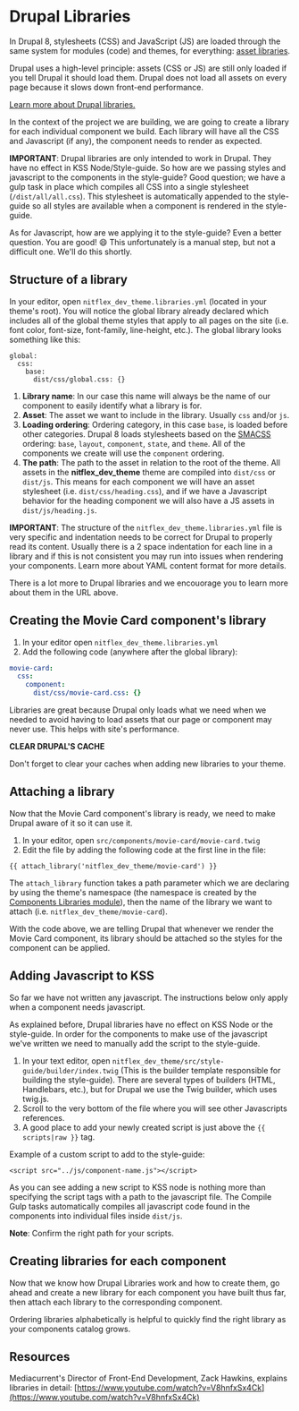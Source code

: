 # Drupal Libraries

In Drupal 8, stylesheets \(CSS\) and JavaScript \(JS\) are loaded through the same system for modules \(code\) and themes, for everything: [asset libraries](https://www.drupal.org/node/2274843).

Drupal uses a high-level principle: assets \(CSS or JS\) are still only loaded if you tell Drupal it should load them. Drupal does not load all assets on every page because it slows down front-end performance.

[Learn more about Drupal libraries.](https://www.drupal.org/docs/8/theming-drupal-8/adding-stylesheets-css-and-javascript-js-to-a-drupal-8-theme)

In the context of the project we are building, we are going to create a library for each individual component we build. Each library will have all the CSS and Javascript \(if any\), the component needs to render as expected.

**IMPORTANT**: Drupal libraries are only intended to work in Drupal. They have no effect in KSS Node/Style-guide. So how are we passing styles and javascript to the components in the style-guide? Good question; we have a gulp task in place which compiles all CSS into a single stylesheet \(`/dist/all/all.css`\). This stylesheet is automatically appended to the style-guide so all styles are available when a component is rendered in the style-guide.

As for Javascript, how are we applying it to the style-guide? Even a better question. You are good! 😄 This unfortunately is a manual step, but not a difficult one. We'll do this shortly.

## Structure of a library

In your editor, open `nitflex_dev_theme.libraries.yml` \(located in your theme's root\). You will notice the global library already declared which includes all of the global theme styles that apply to all pages on the site \(i.e. font color, font-size, font-family, line-height, etc.\). The global library looks something like this:

```text
global:
  css:
    base:
      dist/css/global.css: {}
```

1. **Library name**: In our case this name will always be the name of our component to easily identify what a library is for.
2. **Asset**: The asset we want to include in the library. Usually `css` and/or `js`.
3. **Loading ordering**: Ordering category, in this case `base`, is loaded before other categories. Drupal 8 loads stylesheets based on the [SMACSS](https://smacss.com) ordering: `base`, `layout`, `component`, `state`, and `theme`.  All of the components we create will use the `component` ordering.
4. **The path**:  The path to the asset in relation to the root of the theme. All assets in the **nitflex\_dev\_theme** theme are compiled into `dist/css` or `dist/js`. This means for each component we will have an asset stylesheet \(i.e. `dist/css/heading.css`\), and if we have a Javascript behavior for the heading component we will also have a JS assets in `dist/js/heading.js`.

**IMPORTANT**: The structure of the `nitflex_dev_theme.libraries.yml` file is very specific and indentation needs to be correct for Drupal to properly read its content. Usually there is a 2 space indentation for each line in a library and if this is not consistent you may run into issues when rendering your components. Learn more about YAML content format for more details.

There is a lot more to Drupal libraries and we encouorage you to learn more about them in the URL above.

## Creating the Movie Card component's library

1. In your editor open `nitflex_dev_theme.libraries.yml`
2. Add the following code \(anywhere after the global library\):

```yaml
movie-card:
  css:
    component:
      dist/css/movie-card.css: {}
```

Libraries are great because Drupal only loads what we need when we needed to avoid having to load assets that our page or component may never use. This helps with site's performance.

**CLEAR DRUPAL'S CACHE**

Don't forget to clear your caches when adding new libraries to your theme.

## Attaching a library

Now that the Movie Card component's library is ready, we need to make Drupal aware of it so it can use it.

1. In your editor, open `src/components/movie-card/movie-card.twig`
2. Edit the file by adding the following code at the first line in the file:

```twig
{{ attach_library('nitflex_dev_theme/movie-card') }}
```

The `attach_library` function takes a path parameter which we are declaring by using the theme's namespace \(the namespace is created by the [Components Libraries module](https://www.drupal.org/project/components)\), then the name of the library we want to attach \(i.e. `nitflex_dev_theme/movie-card`\).

With the code above, we are telling Drupal that whenever we render the Movie Card component, its library should be attached so the styles for the component can be applied.

## Adding Javascript to KSS

So far we have not written any javascript. The instructions below only apply when a component needs javascript.

As explained before, Drupal libraries have no effect on KSS Node or the style-guide. In order for the components to make use of the javascript we've written we need to manually add the script to the style-guide.

1. In your text editor, open `nitflex_dev_theme/src/style-guide/builder/index.twig` \(This is the builder template responsible for building the style-guide\). There are several types of builders \(HTML, Handlebars, etc.\), but for Drupal we use the Twig builder, which uses twig.js.
2. Scroll to the very bottom of the file where you will see other Javascripts references.
3. A good place to add your newly created script is just above the `{{ scripts|raw }}` tag.

Example of a custom script to add to the style-guide:

```text
<script src="../js/component-name.js"></script>
```

As you can see adding a new script to KSS node is nothing more than specifying the script tags with a path to the javascript file. The Compile Gulp tasks automatically compiles all javascript code found in the components into individual files inside `dist/js`.

**Note**: Confirm the right path for your scripts.

## Creating libraries for each component

Now that we know how Drupal Libraries work and how to create them, go ahead and create a new library for each component you have built thus far, then attach each library to the corresponding component.

Ordering libraries alphabetically is helpful to quickly find the right library as your components catalog grows.

## Resources

Mediacurrent's Director of Front-End Development, Zack Hawkins, explains libraries in detail: [https://www.youtube.com/watch?v=V8hnfxSx4Ck](https://www.youtube.com/watch?v=V8hnfxSx4Ck)
